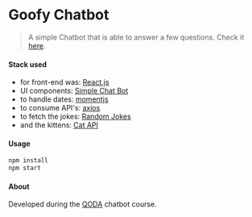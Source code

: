 # Goofy Chatbot

> A simple Chatbot that is able to answer a few questions.
> Check it [here](https://tomurlh.github.io/goofy-chatbot/).

#### Stack used

- for front-end was: [React.js](https://reactjs.org/)
- UI components: [Simple Chat Bot](https://lucasbassetti.com.br/react-simple-chatbot/)
- to handle dates: [momentjs](https://momentjs.com/)
- to consume API's: [axios](https://github.com/axios/axios)
- to fetch the jokes: [Random Jokes](https://official-joke-api.appspot.com/random_joke)
- and the kittens: [Cat API](https://thecatapi.com/)

#### Usage

``` bash
npm install
npm start
```

#### About

Developed during the [QODA](https://qoda.com.br/curso/bootcamp-chatbots-para-whatsapp/) chatbot course.
